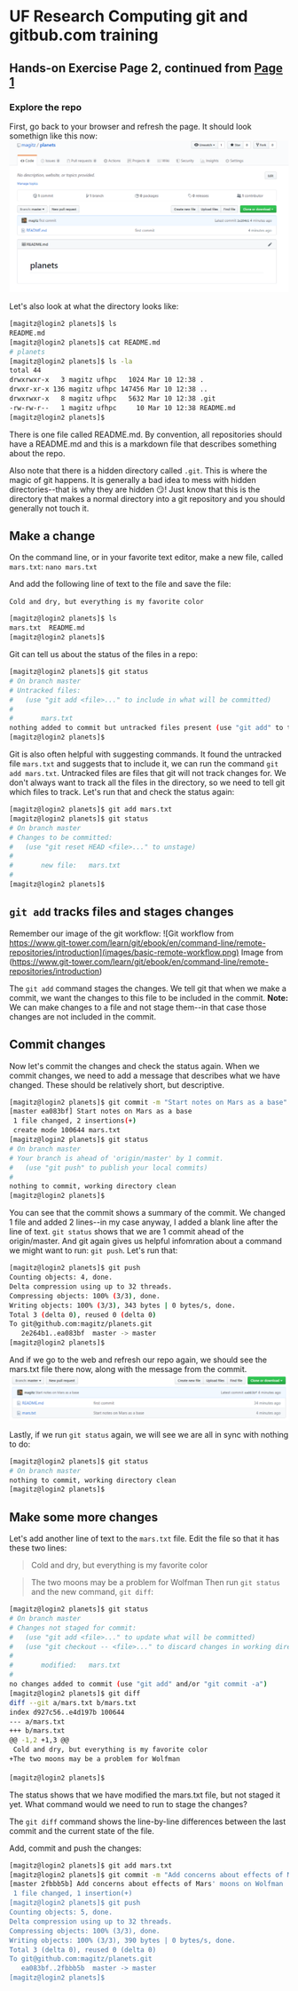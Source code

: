# UF Research Computing git and gitbub.com training

## Hands-on Exercise Page 2, continued from [Page 1](README.md)

### Explore the repo

First, go back to your browser and refresh the page. It should look somethign like this now:
![Screenshot of planets repo after first commit](images/planets_1.png)

Let's also look at what the directory looks like:
```bash
[magitz@login2 planets]$ ls
README.md
[magitz@login2 planets]$ cat README.md
# planets
[magitz@login2 planets]$ ls -la
total 44
drwxrwxr-x   3 magitz ufhpc   1024 Mar 10 12:38 .
drwxr-xr-x 136 magitz ufhpc 147456 Mar 10 12:38 ..
drwxrwxr-x   8 magitz ufhpc   5632 Mar 10 12:38 .git
-rw-rw-r--   1 magitz ufhpc     10 Mar 10 12:38 README.md
[magitz@login2 planets]$
```
There is one file called README.md. By convention, all repositories should have a README.md and this is a markdown file that describes something about the repo.

Also note that there is a hidden directory called `.git`. This is where the magic of git happens. It is generally a bad idea to mess with hidden directories--that is why they are hidden :smirk:! Just know that this is the directory that makes a normal directory into a git repository and you should generally not touch it.

## Make a change

On the command line, or in your favorite text editor, make a new file, called `mars.txt`:
`nano mars.txt`

And add the following line of text to the file and save the file:

`Cold and dry, but everything is my favorite color`

```bash
[magitz@login2 planets]$ ls
mars.txt  README.md
[magitz@login2 planets]$
```

Git can tell us about the status of the files in a repo:

```bash
[magitz@login2 planets]$ git status
# On branch master
# Untracked files:
#   (use "git add <file>..." to include in what will be committed)
#
#       mars.txt
nothing added to commit but untracked files present (use "git add" to track)
[magitz@login2 planets]$
```
Git is also often helpful with suggesting commands. It found the untracked file `mars.txt` and suggests that to include it, we can run the command `git add mars.txt`. Untracked files are files that git will not track changes for. We don't always want to track all the files in the directory, so we need to tell git which files to track. Let's run that and check the status again:

```bash
[magitz@login2 planets]$ git add mars.txt
[magitz@login2 planets]$ git status
# On branch master
# Changes to be committed:
#   (use "git reset HEAD <file>..." to unstage)
#
#       new file:   mars.txt
#
[magitz@login2 planets]$
```

## `git add` tracks files and stages changes

Remember our image of the git workflow:
![Git workflow from https://www.git-tower.com/learn/git/ebook/en/command-line/remote-repositories/introduction](images/basic-remote-workflow.png) Image from (https://www.git-tower.com/learn/git/ebook/en/command-line/remote-repositories/introduction)

The `git add` command stages the changes. We tell git that when we make a commit, we want the changes to this file to be included in the commit. **Note:** We can make changes to a file and not stage them--in that case those changes are not included in the commit.

## Commit changes 

Now let's commit the changes and check the status again. When we commit changes, we need to add a message that describes what we have changed. These should be relatively short, but descriptive.
```bash
[magitz@login2 planets]$ git commit -m "Start notes on Mars as a base"
[master ea083bf] Start notes on Mars as a base
 1 file changed, 2 insertions(+)
 create mode 100644 mars.txt
[magitz@login2 planets]$ git status
# On branch master
# Your branch is ahead of 'origin/master' by 1 commit.
#   (use "git push" to publish your local commits)
#
nothing to commit, working directory clean
[magitz@login2 planets]$
```
You can see that the commit shows a summary of the commit. We changed 1 file and added 2 lines--in my case anyway, I added a blank line after the line of text. `git status` shows that we are 1 commit ahead of the origin/master. And git again gives us helpful infomration about a command we might want to run: `git push`. Let's run that:
```bash
[magitz@login2 planets]$ git push
Counting objects: 4, done.
Delta compression using up to 32 threads.
Compressing objects: 100% (3/3), done.
Writing objects: 100% (3/3), 343 bytes | 0 bytes/s, done.
Total 3 (delta 0), reused 0 (delta 0)
To git@github.com:magitz/planets.git
   2e264b1..ea083bf  master -> master
[magitz@login2 planets]$
```
And if we go to the web and refresh our repo again, we should see the mars.txt file there now, along with the message from the commit.
![Screenshot of planets repo #2](images/planets_2.png)

Lastly, if we run `git status` again, we will see we are all in sync with nothing to do:
```bash
[magitz@login2 planets]$ git status
# On branch master
nothing to commit, working directory clean
[magitz@login2 planets]$
```
## Make some more changes

Let's add another line of text to the `mars.txt` file. Edit the file so that it has these two lines:
> Cold and dry, but everything is my favorite color

> The two moons may be a problem for Wolfman
Then run `git status` and the new command, `git diff`:
```bash
[magitz@login2 planets]$ git status
# On branch master
# Changes not staged for commit:
#   (use "git add <file>..." to update what will be committed)
#   (use "git checkout -- <file>..." to discard changes in working directory)
#
#       modified:   mars.txt
#
no changes added to commit (use "git add" and/or "git commit -a")
[magitz@login2 planets]$ git diff
diff --git a/mars.txt b/mars.txt
index d927c56..e4d197b 100644
--- a/mars.txt
+++ b/mars.txt
@@ -1,2 +1,3 @@
 Cold and dry, but everything is my favorite color
+The two moons may be a problem for Wolfman

[magitz@login2 planets]$
```
The status shows that we have modified the mars.txt file, but not staged it yet. What command would we need to run to stage the changes?

The `git diff` command shows the line-by-line differences between the last commit and the current state of the file.

Add, commit and push the changes:
```bash
[magitz@login2 planets]$ git add mars.txt
[magitz@login2 planets]$ git commit -m "Add concerns about effects of Mars' moons on Wolfman"
[master 2fbbb5b] Add concerns about effects of Mars' moons on Wolfman
 1 file changed, 1 insertion(+)
[magitz@login2 planets]$ git push
Counting objects: 5, done.
Delta compression using up to 32 threads.
Compressing objects: 100% (3/3), done.
Writing objects: 100% (3/3), 390 bytes | 0 bytes/s, done.
Total 3 (delta 0), reused 0 (delta 0)
To git@github.com:magitz/planets.git
   ea083bf..2fbbb5b  master -> master
[magitz@login2 planets]$

```
